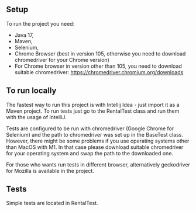 ## Setup
To run the project you need:
- Java 17,
- Maven,
- Selenium,
- Chrome Browser (best in version 105, otherwise you need to download chromedriver for your Chrome version)
- For Chrome browser in version other than 105, you need to download suitable chromedriver: https://chromedriver.chromium.org/downloads

## To run locally

The fastest way to run this project is with Intellij Idea - just import it as a Maven project.
To run tests just go to the RentalTest class and run them with the usage of IntelliJ.

Tests are configured to be run with chromedriver (Google Chrome for Selenium) and the path to chromedriver was
set up in the BaseTest class. However, there might be some problems if you use operating systems other than MacOS with M1.
In that case please download suitable chromedriver for your operating system and swap the path to the downloaded one.

For those who wants run tests in different browser, alternatively geckodriver for Mozilla is available in the project.


## Tests
Simple tests are located in RentalTest.
